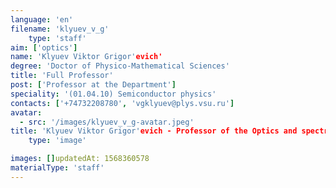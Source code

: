 ```yaml
---
language: 'en'
filename: 'klyuev_v_g'
    type: 'staff'
aim: ['optics']
name: 'Klyuev Viktor Grigor'evich'
degree: 'Doctor of Physico-Mathematical Sciences'
title: 'Full Professor'
post: ['Professor at the Department']
speciality: '(01.04.10) Semiconductor physics'
contacts: ['+74732208780', 'vgklyuev@plys.vsu.ru']
avatar:
  - src: '/images/klyuev_v_g-avatar.jpeg'
title: 'Klyuev Viktor Grigor'evich - Professor of the Optics and spectroscopy Department'
    type: 'image'

images: []updatedAt: 1568360578
materialType: 'staff'
---
```


